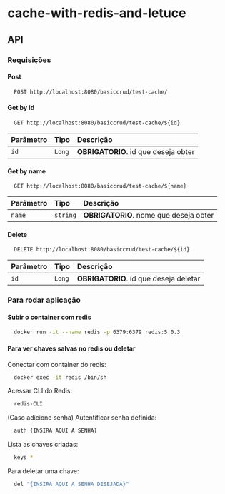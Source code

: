 # cache-with-redis-and-letuce

## API 
### Requisições
#### Post

```http
  POST http://localhost:8080/basiccrud/test-cache/
```


#### Get by id

```http
  GET http://localhost:8080/basiccrud/test-cache/${id}
```

| Parâmetro | Tipo     | Descrição                |
| :-------- | :------- | :------------------------- |
| `id` | `Long` | **OBRIGATORIO**. id que deseja obter |

#### Get by name

```http
  GET http://localhost:8080/basiccrud/test-cache/${name}
```

| Parâmetro | Tipo     | Descrição                |
| :-------- | :------- | :-------------------------------- |
| `name`      | `string` | **OBRIGATORIO**. nome que deseja obter  |

#### Delete

```http
  DELETE http://localhost:8080/basiccrud/test-cache/${id}
```

| Parâmetro | Tipo     | Descrição                |
| :-------- | :------- | :-------------------------------- |
| `id`      | `Long` | **OBRIGATORIO**. id que deseja deletar  |

### Para rodar aplicação

#### Subir o container com redis
```bash
  docker run -it --name redis -p 6379:6379 redis:5.0.3
```

#### Para ver chaves salvas no redis ou deletar

  Conectar com container do redis:
```bash
  docker exec -it redis /bin/sh
```  
  Acessar CLI do Redis: 
```bash  
  redis-CLI
```
  (Caso adicione senha) Autentificar senha definida: 
```bash
  auth {INSIRA AQUI A SENHA}
```
  Lista as chaves criadas: 
```bash
  keys *
```
  Para deletar uma chave: 
```bash
  del "{INSIRA AQUI A SENHA DESEJADA}"
```
  
